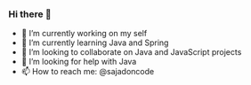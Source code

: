 ### Hi there 👋

- 🔭 I’m currently working on my self
- 🌱 I’m currently learning Java and Spring
- 👯 I’m looking to collaborate on Java and JavaScript projects
- 🤔 I’m looking for help with Java
- 📫 How to reach me: @sajadoncode